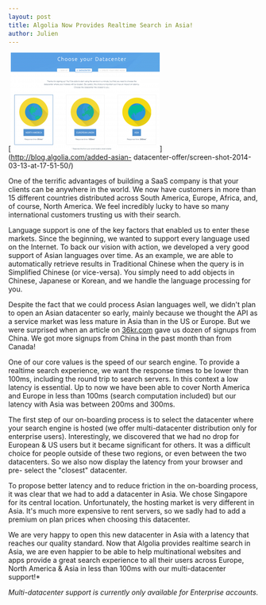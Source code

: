 ```yaml
---
layout: post
title: Algolia Now Provides Realtime Search in Asia!
author: Julien
---
```


[![New datacenter allows realtime search in Asia][1]](http://blog.algolia.com/added-asian-
datacenter-offer/screen-shot-2014-03-13-at-17-51-50/)

One of the terrific advantages of building a SaaS company is that your clients
can be anywhere in the world. We now have customers in more than 15 different
countries distributed across South America, Europe, Africa, and, of course,
North America. We feel incredibly lucky to have so many international
customers trusting us with their search.

Language support is one of the key factors that enabled us to enter these
markets. Since the beginning, we wanted to support every language used on the
Internet. To back our vision with action, we developed a very good support of
Asian languages over time. As an example, we are able to automatically
retrieve results in Traditional Chinese when the query is in Simplified
Chinese (or vice-versa). You simply need to add objects in Chinese, Japanese
or Korean, and we handle the language processing for you.

Despite the fact that we could process Asian languages well, we didn't plan to
open an Asian datacenter so early, mainly because we thought the API as a
service market was less mature in Asia than in the US or Europe. But we were
surprised when an article on [36kr.com][2]
gave us dozen of signups from China. We got more signups from China in the
past month than from Canada!

One of our core values is the speed of our search engine. To provide a
realtime search experience, we want the response times to be lower than 100ms,
including the round trip to search servers. In this context a low latency is
essential. Up to now we have been able to cover North America and Europe in
less than 100ms (search computation included) but our latency with Asia was
between 200ms and 300ms.

The first step of our on-boarding process is to select the datacenter where
your search engine is hosted (we offer multi-datacenter distribution only for
enterprise users). Interestingly, we discovered that we had no drop for
European & US users but it became significant for others. It was a difficult
choice for people outside of these two regions, or even between the two
datacenters. So we also now display the latency from your browser and pre-
select the "closest" datacenter.

To propose better latency and to reduce friction in the on-boarding process,
it was clear that we had to add a datacenter in Asia. We chose Singapore for
its central location. Unfortunately, the hosting market is very different in
Asia. It's much more expensive to rent servers, so we sadly had to add a
premium on plan prices when choosing this datacenter.

We are very happy to open this new datacenter in Asia with a latency that
reaches our quality standard. Now that Algolia provides realtime search in
Asia, we are even happier to be able to help multinational websites and apps
provide a great search experience to all their users across Europe, North
America & Asia in less than 100ms with our multi-datacenter support!*

_Multi-datacenter support is currently only available for Enterprise
accounts._


[1]: ./assets/Screen-Shot-2014-03-13-at-17.51.50-300x199.png
[2]: http://www.36kr.com/p/209747.html
